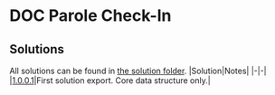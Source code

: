 # DOC Parole Check-In

## Solutions
All solutions can be found in [the solution folder](./solutions/).
|Solution|Notes|
|-|-|
|[1.0.0.1](./solutions/ParoleKiosk_1_0_0_1.zip)|First solution export. Core data structure only.|
